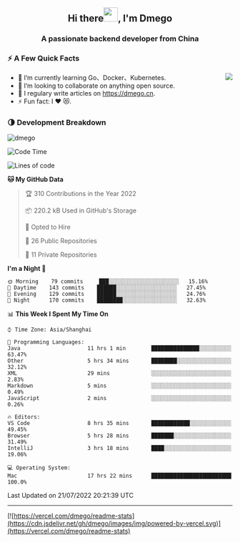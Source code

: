 <h2 align="center">Hi there<img src="https://cdn.jsdelivr.net/gh/dmego/images/img/Hi.gif" height="32" />, I'm Dmego </h2>
<h3 align="center">A passionate backend developer from China</h3>

### ⚡️ A Few Quick Facts

<img align="right" src="https://readme-stats-dmego.vercel.app/api?username=dmego&show_icons=true&icon_color=1573B3&hide_title=true&text_color=718096&bg_color=00000000&hide_border=true"/>

<ul>
    <li> 🌱 I’m currently learning Go、Docker、Kubernetes.</li>
    <li> 👯 I’m looking to collaborate on anything open source.</li>
    <li> 📝 I regulary write articles on <a href="https://dmego.cn">https://dmego.cn</a>.</li>
    <li> ⚡ Fun fact: I ❤️ 😻.</li>
</ul>

### 🌗 Development Breakdown

<img src="https://komarev.com/ghpvc/?username=dmego" alt="dmego" />

<!--START_SECTION:waka-->
![Code Time](http://img.shields.io/badge/Code%20Time-1%2C595%20hrs%2058%20mins-blue)

![Lines of code](https://img.shields.io/badge/From%20Hello%20World%20I%27ve%20Written-239%20Thousand%20lines%20of%20code-blue)

**🐱 My GitHub Data** 

> 🏆 310 Contributions in the Year 2022
 > 
> 📦 220.2 kB Used in GitHub's Storage 
 > 
> 💼 Opted to Hire
 > 
> 📜 26 Public Repositories 
 > 
> 🔑 11 Private Repositories  
 > 
**I'm a Night 🦉** 

```text
🌞 Morning    79 commits     ███░░░░░░░░░░░░░░░░░░░░░░   15.16% 
🌆 Daytime    143 commits    ██████░░░░░░░░░░░░░░░░░░░   27.45% 
🌃 Evening    129 commits    ██████░░░░░░░░░░░░░░░░░░░   24.76% 
🌙 Night      170 commits    ████████░░░░░░░░░░░░░░░░░   32.63%

```


📊 **This Week I Spent My Time On** 

```text
⌚︎ Time Zone: Asia/Shanghai

💬 Programming Languages: 
Java                     11 hrs 1 min        ███████████████░░░░░░░░░░   63.47% 
Other                    5 hrs 34 mins       ████████░░░░░░░░░░░░░░░░░   32.12% 
XML                      29 mins             ░░░░░░░░░░░░░░░░░░░░░░░░░   2.83% 
Markdown                 5 mins              ░░░░░░░░░░░░░░░░░░░░░░░░░   0.49% 
JavaScript               2 mins              ░░░░░░░░░░░░░░░░░░░░░░░░░   0.26%

🔥 Editors: 
VS Code                  8 hrs 35 mins       ████████████░░░░░░░░░░░░░   49.45% 
Browser                  5 hrs 28 mins       ███████░░░░░░░░░░░░░░░░░░   31.49% 
IntelliJ                 3 hrs 18 mins       ████░░░░░░░░░░░░░░░░░░░░░   19.06%

💻 Operating System: 
Mac                      17 hrs 22 mins      █████████████████████████   100.0%

```


 Last Updated on 21/07/2022 20:21:39 UTC
<!--END_SECTION:waka-->

---

[![https://vercel.com/dmego/readme-stats](https://cdn.jsdelivr.net/gh/dmego/images/img/powered-by-vercel.svg)](https://vercel.com/dmego/readme-stats)

